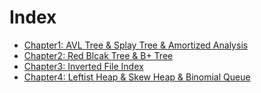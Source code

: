 # Index

- [Chapter1: AVL Tree & Splay Tree & Amortized Analysis](/docs/ADS/ADS%20notebook/Chapter1-AVL%20Tree%20&%20Splay%20Tree%20&%20Amortized%20Analysis.md)
- [Chapter2: Red Blcak Tree & B+ Tree](/docs/ADS/ADS%20notebook/Chapter2-Red%20Blcak%20Tree%20&%20B+%20Tree.md)
- [Chapter3: Inverted File Index](/docs/ADS/ADS%20notebook/Chapter3-Inverted%20File%20Index.md)
- [Chapter4: Leftist Heap & Skew Heap & Binomial Queue](/docs/ADS/ADS%20notebook/Chapter4-Leftist%20Heap%20&%20Skew%20Heap%20&%20Binomial%20Queue.md)